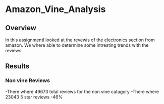 # Amazon_Vine_Analysis

## Overview
In this assignmentI looked at the revewis of the electronics section from amazon. We where able to determine some intresting trends with the reviews.

## Results

### Non vine Reviews
-There where 49673 total reviews for the non vine catagory
-There where 23043 5 star reviews
-46%
